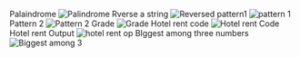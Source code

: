 Palaindrome
![Palindrome](https://github.com/user-attachments/assets/27fad673-bca4-4029-a649-186215a093f4)
Rverse a string
![Reversed](https://github.com/user-attachments/assets/3cacdbca-c113-4628-9aec-43818f7af8c9)
pattern1
![pattern 1](https://github.com/user-attachments/assets/726b0920-7d28-402b-9584-9dec8182a3fd)
Pattern 2
![Pattern 2](https://github.com/user-attachments/assets/cbf67f47-5de9-4746-9924-9de3759781d8)
Grade
![Grade](https://github.com/user-attachments/assets/3bb8704d-6958-401c-a796-6324ea5f694e)
Hotel rent code
![Hotel rent  Code](https://github.com/user-attachments/assets/b85e6db2-edca-4b1f-b48f-63965ba059b0)
Hotel rent Output
![hotel rent op](https://github.com/user-attachments/assets/535ac933-4c0b-4fd8-9bdf-f625510d433e)
BIggest among three numbers
![Biggest among 3](https://github.com/user-attachments/assets/b7c61e9d-7836-4e24-9229-4c44ebcddc22)
